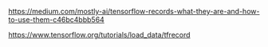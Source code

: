 https://medium.com/mostly-ai/tensorflow-records-what-they-are-and-how-to-use-them-c46bc4bbb564

https://www.tensorflow.org/tutorials/load_data/tfrecord

